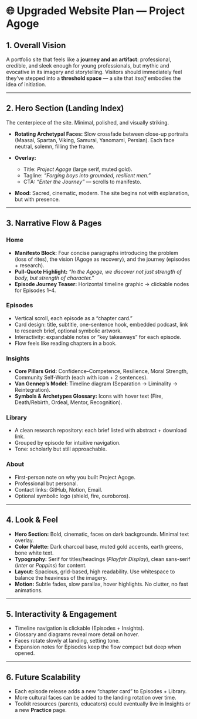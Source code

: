 # 🌐 **Upgraded Website Plan — Project Agoge**

## 1. **Overall Vision**

A portfolio site that feels like a **journey and an artifact**: professional, credible, and sleek enough for young professionals, but mythic and evocative in its imagery and storytelling. Visitors should immediately feel they’ve stepped into a **threshold space** — a site that *itself* embodies the idea of initiation.

---

## 2. **Hero Section (Landing Index)**

The centerpiece of the site. Minimal, polished, and visually striking.

* **Rotating Archetypal Faces:** Slow crossfade between close-up portraits (Maasai, Spartan, Viking, Samurai, Yanomami, Persian). Each face neutral, solemn, filling the frame.
* **Overlay:**

  * Title: *Project Agoge* (large serif, muted gold).
  * Tagline: *“Forging boys into grounded, resilient men.”*
  * CTA: *“Enter the Journey”* — scrolls to manifesto.
* **Mood:** Sacred, cinematic, modern. The site begins not with explanation, but with presence.

---

## 3. **Narrative Flow & Pages**

### **Home**

* **Manifesto Block:** Four concise paragraphs introducing the problem (loss of rites), the vision (Agoge as recovery), and the journey (episodes + research).
* **Pull-Quote Highlight:** *“In the Agoge, we discover not just strength of body, but strength of character.”*
* **Episode Journey Teaser:** Horizontal timeline graphic → clickable nodes for Episodes 1–4.

### **Episodes**

* Vertical scroll, each episode as a “chapter card.”
* Card design: title, subtitle, one-sentence hook, embedded podcast, link to research brief, optional symbolic artwork.
* Interactivity: expandable notes or “key takeaways” for each episode.
* Flow feels like reading chapters in a book.

### **Insights**

* **Core Pillars Grid:** Confidence–Competence, Resilience, Moral Strength, Community Self-Worth (each with icon + 2 sentences).
* **Van Gennep’s Model:** Timeline diagram (Separation → Liminality → Reintegration).
* **Symbols & Archetypes Glossary:** Icons with hover text (Fire, Death/Rebirth, Ordeal, Mentor, Recognition).

### **Library**

* A clean research repository: each brief listed with abstract + download link.
* Grouped by episode for intuitive navigation.
* Tone: scholarly but still approachable.

### **About**

* First-person note on why you built Project Agoge.
* Professional but personal.
* Contact links: GitHub, Notion, Email.
* Optional symbolic logo (shield, fire, ouroboros).

---

## 4. **Look & Feel**

* **Hero Section:** Bold, cinematic, faces on dark backgrounds. Minimal text overlay.
* **Color Palette:** Dark charcoal base, muted gold accents, earth greens, bone white text.
* **Typography:** Serif for titles/headings (*Playfair Display*), clean sans-serif (*Inter* or *Poppins*) for content.
* **Layout:** Spacious, grid-based, high readability. Use whitespace to balance the heaviness of the imagery.
* **Motion:** Subtle fades, slow parallax, hover highlights. No clutter, no fast animations.

---

## 5. **Interactivity & Engagement**

* Timeline navigation is clickable (Episodes + Insights).
* Glossary and diagrams reveal more detail on hover.
* Faces rotate slowly at landing, setting tone.
* Expansion notes for Episodes keep the flow compact but deep when opened.

---

## 6. **Future Scalability**

* Each episode release adds a new “chapter card” to Episodes + Library.
* More cultural faces can be added to the landing rotation over time.
* Toolkit resources (parents, educators) could eventually live in Insights or a new **Practice** page.
